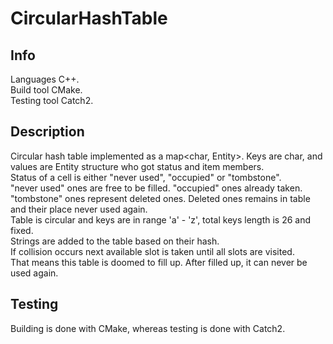 # CircularHashTable

## Info
Languages C++.  
Build tool CMake.  
Testing tool Catch2.  

## Description
Circular hash table implemented as a map<char, Entity>. Keys are char, and values are Entity structure who got status and item members.  
Status of a cell is either "never used", "occupied" or "tombstone".  
"never used" ones are free to be filled. "occupied" ones already taken.   
"tombstone" ones represent deleted ones. Deleted ones remains in table and their place never used again.  
Table is circular and keys are in range 'a' - 'z', total keys length is 26 and fixed.  
Strings are added to the table based on their hash.  
If collision occurs next available slot is taken until all slots are visited.   
That means this table is doomed to fill up. After filled up, it can never be used again.  

## Testing
Building is done with CMake, whereas testing is done with Catch2.  
